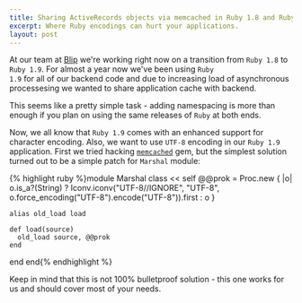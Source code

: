 ```yaml
---
title: Sharing ActiveRecords objects via memcached in Ruby 1.8 and Ruby 1.9
excerpt: Where Ruby encodings can hurt your applications.
layout: post
---
```

At our team at [Blip](http://blip.pl/, "Blip") we're working right now on a transition from <code>Ruby 1.8</code> to <code>Ruby 1.9</code>. For almost a year now we've been using <code>Ruby 1.9</code> for all of our backend code and due to increasing load of asynchronous processesing we wanted to share application cache with backend.

This seems like a pretty simple task - adding namespacing is more than enough if you plan on using the same releases of <code>Ruby</code> at both ends.

Now, we all know that <code>Ruby 1.9</code> comes with an enhanced support for character encoding. Also, we want to use <code>UTF-8</code> encoding in our <code>Ruby 1.9</code> application. First we tried hacking [<code>memcached</code>](http://github.com/fauna/memcached/, "memcached") gem, but the simplest solution turned out to be a simple patch for <code>Marshal</code> module:

{% highlight ruby %}module Marshal
  class << self
    @@prok = Proc.new { |o| o.is_a?(String) ? Iconv.iconv("UTF-8//IGNORE", "UTF-8", o.force_encoding("UTF-8").encode("UTF-8")).first : o }

    alias old_load load

    def load(source)
      old_load source, @@prok
    end
  end
end{% endhighlight %}

Keep in mind that this is not 100% bulletproof solution - this one works for us and should cover most of your needs.